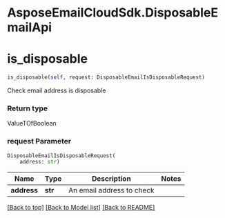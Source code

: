 
# AsposeEmailCloudSdk.DisposableEmailApi

        
<a name="is_disposable"></a>
# is_disposable

```python
is_disposable(self, request: DisposableEmailIsDisposableRequest)
```

Check email address is disposable             

### Return type

ValueTOfBoolean

### request Parameter
```python
DisposableEmailIsDisposableRequest(
    address: str)
```

Name | Type | Description  | Notes
------------- | ------------- | ------------- | -------------
 **address** | **str** | An email address to check | 

[[Back to top]](#) [[Back to Model list]](Models.md) [[Back to README]](README.md)

